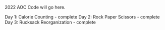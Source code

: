 2022 AOC Code will go here.

Day 1: Calorie Counting - complete
Day 2: Rock Paper Scissors - complete
Day 3: Rucksack Reorganization - complete